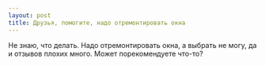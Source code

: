 ```yaml
---
layout: post 
title: Друзья, помогите, надо отремонтировать окна 
--- 
```

Не знаю, что делать. Надо отремонтировать окна, а выбрать не могу, да и отзывов плохих много. Может порекомендуете что-то?